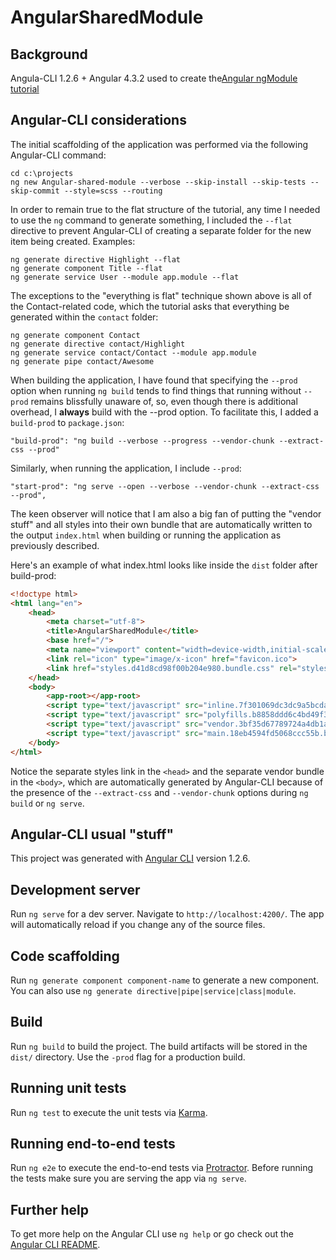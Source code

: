 # AngularSharedModule

## Background

Angula-CLI 1.2.6 + Angular 4.3.2 used to create the[Angular ngModule tutorial](https://angular.io/guide/ngmodule)

## Angular-CLI considerations

The initial scaffolding of the application was performed via the following Angular-CLI command:

```npm
cd c:\projects
ng new Angular-shared-module --verbose --skip-install --skip-tests --skip-commit --style=scss --routing 
```

In order to remain true to the flat structure of the tutorial, any time I needed to use the `ng` command
to generate something, I included the `--flat` directive to prevent Angular-CLI of creating a separate folder
for the new item being created.  Examples:

```npm
ng generate directive Highlight --flat
ng generate component Title --flat
ng generate service User --module app.module --flat
```

The exceptions to the "everything is flat" technique shown above is all of the Contact-related code, which the tutorial asks that everything be generated within the `contact` folder:
```npm
ng generate component Contact
ng generate directive contact/Highlight
ng generate service contact/Contact --module app.module 
ng generate pipe contact/Awesome
```

When building the application, I have found that specifying the `--prod` option when running `ng build` tends to find things that
running without `--prod` remains blissfully unaware of, so, even though there is additional overhead, I **always** build with the --prod option.
To facilitate this, I added a `build-prod` to `package.json`:

```
"build-prod": "ng build --verbose --progress --vendor-chunk --extract-css --prod"
```

Similarly, when running the application, I include `--prod`:

```
"start-prod": "ng serve --open --verbose --vendor-chunk --extract-css --prod",
``` 

The keen observer will notice that I am also a big fan of putting the "vendor stuff" and all styles into their own bundle that are
automatically written to the output `index.html` when building or running the application as previously described.

Here's an example of what index.html looks like inside the `dist` folder after build-prod:

```html
<!doctype html>
<html lang="en">
    <head>
        <meta charset="utf-8">
        <title>AngularSharedModule</title>
        <base href="/">
        <meta name="viewport" content="width=device-width,initial-scale=1">
        <link rel="icon" type="image/x-icon" href="favicon.ico">
        <link href="styles.d41d8cd98f00b204e980.bundle.css" rel="stylesheet"/>
    </head>
    <body>
        <app-root></app-root>
        <script type="text/javascript" src="inline.7f301069dc3dc9a5bcda.bundle.js"></script>
        <script type="text/javascript" src="polyfills.b8858ddd6c4bd49f3fdf.bundle.js"></script>
        <script type="text/javascript" src="vendor.3bf35d67789724a4db1a.bundle.js"></script>
        <script type="text/javascript" src="main.18eb4594fd5068ccc55b.bundle.js"></script>
    </body>
</html>
``` 

Notice the separate styles link in the `<head>` and the separate vendor bundle in the `<body>`, which are automatically 
generated by Angular-CLI because of the presence of the `--extract-css` and `--vendor-chunk` options during 
`ng build` or `ng serve`.

## Angular-CLI usual "stuff"

This project was generated with [Angular CLI](https://github.com/angular/angular-cli) version 1.2.6.

## Development server

Run `ng serve` for a dev server. Navigate to `http://localhost:4200/`. The app will automatically reload if you change any of the source files.

## Code scaffolding

Run `ng generate component component-name` to generate a new component. You can also use `ng generate directive|pipe|service|class|module`.

## Build

Run `ng build` to build the project. The build artifacts will be stored in the `dist/` directory. Use the `-prod` flag for a production build.

## Running unit tests

Run `ng test` to execute the unit tests via [Karma](https://karma-runner.github.io).

## Running end-to-end tests

Run `ng e2e` to execute the end-to-end tests via [Protractor](http://www.protractortest.org/).
Before running the tests make sure you are serving the app via `ng serve`.

## Further help

To get more help on the Angular CLI use `ng help` or go check out the [Angular CLI README](https://github.com/angular/angular-cli/blob/master/README.md).
